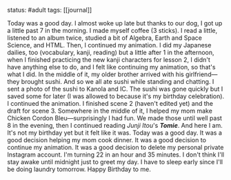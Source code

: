 status: #adult 
tags: [[journal]]

Today was a good day. I almost woke up late but thanks to our dog, I got up a little past 7 in the morning. I made myself coffee (3 sticks). I read a little, listened to an album twice, studied a bit of Algebra, Earth and Space Science, and HTML. Then, I continued my animation. I did my Japanese dailies, too (vocabulary, kanji, reading) but a little after 1 in the afternoon, when I finished practicing the new kanji characters for lesson 2, I didn't have anything else to do, and I felt like continuing my animation, so that's what I did. In the middle of it, my older brother arrived with his girlfriend—they brought sushi. And so we all ate sushi while standing and chatting. I sent a photo of the sushi to Kanola and IC. The sushi was gone quickly but I saved some for later (I was allowed to because it's my birthday celebration). I continued the animation. I finished scene 2 (haven't edited yet) and the draft for scene 3. Somewhere in the middle of it, I helped my mom make Chicken Cordon Bleu—surprisingly I had fun. We made those until well past 8 in the evening, then I continued reading *Junji Itou*'s ***Tomie***. And here I am. It's not my birthday yet but it felt like it was. Today was a good day. It was a good decision helping my mom cook dinner. It was a good decision to continue my animation. It was a good decision to delete my personal private Instagram account. I'm turning 22 in an hour and 35 minutes. I don't think I'll stay awake until midnight just to greet my day. I have to sleep early since I'll be doing laundry tomorrow. Happy Birthday to me.